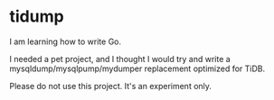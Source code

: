 # tidump

I am learning how to write Go.

I needed a pet project, and I thought I would try and write a mysqldump/mysqlpump/mydumper replacement optimized for TiDB.

Please do not use this project.  It's an experiment only.
